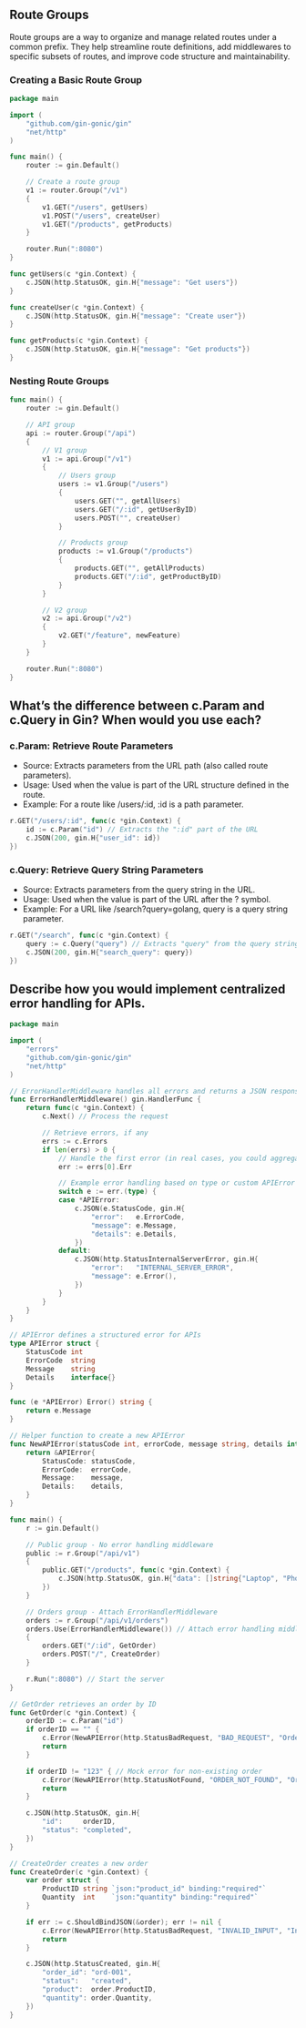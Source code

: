 ## Route Groups
Route groups are a way to organize and manage related routes under a common prefix. They help streamline route definitions, add middlewares to specific subsets of routes, and improve code structure and maintainability.

### Creating a Basic Route Group

```go
package main

import (
    "github.com/gin-gonic/gin"
    "net/http"
)

func main() {
    router := gin.Default()

    // Create a route group
    v1 := router.Group("/v1")
    {
        v1.GET("/users", getUsers)
        v1.POST("/users", createUser)
        v1.GET("/products", getProducts)
    }

    router.Run(":8080")
}

func getUsers(c *gin.Context) {
    c.JSON(http.StatusOK, gin.H{"message": "Get users"})
}

func createUser(c *gin.Context) {
    c.JSON(http.StatusOK, gin.H{"message": "Create user"})
}

func getProducts(c *gin.Context) {
    c.JSON(http.StatusOK, gin.H{"message": "Get products"})
}
```

### Nesting Route Groups

```go
func main() {
    router := gin.Default()

    // API group
    api := router.Group("/api")
    {
        // V1 group
        v1 := api.Group("/v1")
        {
            // Users group
            users := v1.Group("/users")
            {
                users.GET("", getAllUsers)
                users.GET("/:id", getUserByID)
                users.POST("", createUser)
            }

            // Products group
            products := v1.Group("/products")
            {
                products.GET("", getAllProducts)
                products.GET("/:id", getProductByID)
            }
        }

        // V2 group
        v2 := api.Group("/v2")
        {
            v2.GET("/feature", newFeature)
        }
    }

    router.Run(":8080")
}
```
## What’s the difference between c.Param and c.Query in Gin? When would you use each?
### c.Param: Retrieve Route Parameters

- Source: Extracts parameters from the URL path (also called route parameters).
- Usage: Used when the value is part of the URL structure defined in the route.
- Example: For a route like /users/:id, :id is a path parameter.

```go
r.GET("/users/:id", func(c *gin.Context) {
    id := c.Param("id") // Extracts the ":id" part of the URL
    c.JSON(200, gin.H{"user_id": id})
})
```

### c.Query: Retrieve Query String Parameters

- Source: Extracts parameters from the query string in the URL.
- Usage: Used when the value is part of the URL after the ? symbol.
- Example: For a URL like /search?query=golang, query is a query string parameter.

```go
r.GET("/search", func(c *gin.Context) {
    query := c.Query("query") // Extracts "query" from the query string
    c.JSON(200, gin.H{"search_query": query})
})
```
## Describe how you would implement centralized error handling for APIs.

```go
package main

import (
	"errors"
	"github.com/gin-gonic/gin"
	"net/http"
)

// ErrorHandlerMiddleware handles all errors and returns a JSON response
func ErrorHandlerMiddleware() gin.HandlerFunc {
	return func(c *gin.Context) {
		c.Next() // Process the request

		// Retrieve errors, if any
		errs := c.Errors
		if len(errs) > 0 {
			// Handle the first error (in real cases, you could aggregate multiple)
			err := errs[0].Err

			// Example error handling based on type or custom APIError
			switch e := err.(type) {
			case *APIError:
				c.JSON(e.StatusCode, gin.H{
					"error":   e.ErrorCode,
					"message": e.Message,
					"details": e.Details,
				})
			default:
				c.JSON(http.StatusInternalServerError, gin.H{
					"error":   "INTERNAL_SERVER_ERROR",
					"message": e.Error(),
				})
			}
		}
	}
}

// APIError defines a structured error for APIs
type APIError struct {
	StatusCode int
	ErrorCode  string
	Message    string
	Details    interface{}
}

func (e *APIError) Error() string {
	return e.Message
}

// Helper function to create a new APIError
func NewAPIError(statusCode int, errorCode, message string, details interface{}) *APIError {
	return &APIError{
		StatusCode: statusCode,
		ErrorCode:  errorCode,
		Message:    message,
		Details:    details,
	}
}

func main() {
	r := gin.Default()

	// Public group - No error handling middleware
	public := r.Group("/api/v1")
	{
		public.GET("/products", func(c *gin.Context) {
			c.JSON(http.StatusOK, gin.H{"data": []string{"Laptop", "Phone", "Tablet"}})
		})
	}

	// Orders group - Attach ErrorHandlerMiddleware
	orders := r.Group("/api/v1/orders")
	orders.Use(ErrorHandlerMiddleware()) // Attach error handling middleware to this group
	{
		orders.GET("/:id", GetOrder)
		orders.POST("/", CreateOrder)
	}

	r.Run(":8080") // Start the server
}

// GetOrder retrieves an order by ID
func GetOrder(c *gin.Context) {
	orderID := c.Param("id")
	if orderID == "" {
		c.Error(NewAPIError(http.StatusBadRequest, "BAD_REQUEST", "Order ID is required", nil))
		return
	}

	if orderID != "123" { // Mock error for non-existing order
		c.Error(NewAPIError(http.StatusNotFound, "ORDER_NOT_FOUND", "Order not found", nil))
		return
	}

	c.JSON(http.StatusOK, gin.H{
		"id":     orderID,
		"status": "completed",
	})
}

// CreateOrder creates a new order
func CreateOrder(c *gin.Context) {
	var order struct {
		ProductID string `json:"product_id" binding:"required"`
		Quantity  int    `json:"quantity" binding:"required"`
	}

	if err := c.ShouldBindJSON(&order); err != nil {
		c.Error(NewAPIError(http.StatusBadRequest, "INVALID_INPUT", "Invalid order data", err.Error()))
		return
	}

	c.JSON(http.StatusCreated, gin.H{
		"order_id": "ord-001",
		"status":   "created",
		"product":  order.ProductID,
		"quantity": order.Quantity,
	})
}
```



